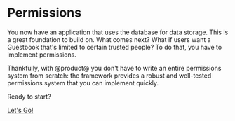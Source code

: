 # Permissions [](id=permissions)

You now have an application that uses the database for data storage. This is a
great foundation to build on. What comes next? What if users want a Guestbook 
that's limited to certain trusted people? To do that, you have to implement 
permissions. 

Thankfully, with @product@ you don't have to write an entire permissions system 
from scratch: the framework provides a robust and well-tested permissions system 
that you can implement quickly. 

Ready to start? 

<a class="go-link btn btn-primary" href="/develop/tutorials/-/knowledge_base/7-0/configuring-your-permissions-scheme">Let's Go!<span class="icon-circle-arrow-right"></span></a>
